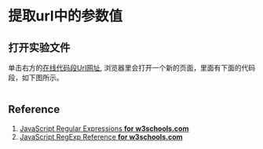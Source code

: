 # 提取url中的参数值

## 打开实验文件

单击右方的[在线代码段Url网址](), 浏览器里会打开一个新的页面，里面有下面的代码段，如下图所示。

```javascript

```

## Reference

1. [JavaScript Regular Expressions **for w3schools.com**](https://www.w3schools.com/js/js_regexp.asp)
2. [JavaScript RegExp Reference **for w3schools.com**](https://www.w3schools.com/jsref/jsref_obj_regexp.asp)



